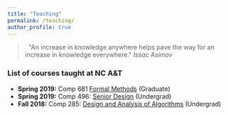 ```yaml
---
title: "Teaching"
permalink: /teaching/
author_profile: true
---
```


> &nbsp;
>"An increase in knowledge anywhere helps pave the way for an increase in knowledge everywhere."
>  <cite>Issac Asimov</cite> 
> &nbsp;

### List of courses taught at NC A&T

* **Spring 2019:** Comp 681 [Formal Methods](https://comp681-spring19.github.io/) (Graduate)
* **Spring 2019:** Comp 496: [Senior Design](https://comp496-spring19.github.io/) (Undergrad)
* **Fall 2018:** Comp 285: [Design and Analysis of Algorithms](https://comp285-fall18.github.io/) (Undergrad)

